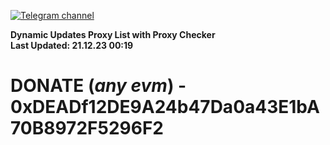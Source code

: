 [![Telegram channel](https://img.shields.io/endpoint?url=https://runkit.io/damiankrawczyk/telegram-badge/branches/master?url=https://t.me/n4z4v0d)](https://t.me/n4z4v0d) 

**Dynamic Updates Proxy List with Proxy Checker**  
**Last Updated: 21.12.23 00:19**

# DONATE (_any evm_) - 0xDEADf12DE9A24b47Da0a43E1bA70B8972F5296F2
